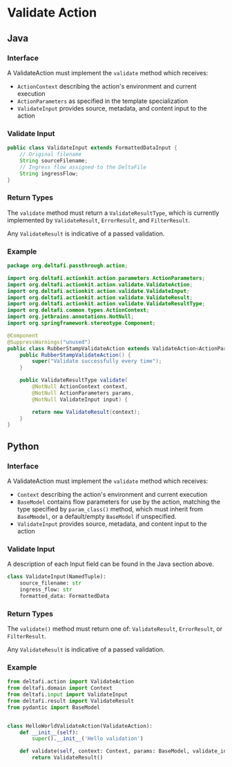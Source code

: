 # Validate Action

## Java

### Interface

A ValidateAction must implement the `validate` method which receives:
* `ActionContext` describing the action's environment and current execution
* `ActionParameters` as specified in the template specialization
* `ValidateInput` provides source, metadata, and content input to the action

### Validate Input

```java
public class ValidateInput extends FormattedDataInput {
    // Original filename
    String sourceFilename;
    // Ingress flow assigned to the DeltaFile
    String ingressFlow;
}
```

### Return Types

The `validate` method must return a `ValidateResultType`, which is currently implemented by `ValidateResult`, `ErrorResult`, and `FilterResult`.

Any `ValidateResult` is indicative of a passed validation.

### Example

```java
package org.deltafi.passthrough.action;

import org.deltafi.actionkit.action.parameters.ActionParameters;
import org.deltafi.actionkit.action.validate.ValidateAction;
import org.deltafi.actionkit.action.validate.ValidateInput;
import org.deltafi.actionkit.action.validate.ValidateResult;
import org.deltafi.actionkit.action.validate.ValidateResultType;
import org.deltafi.common.types.ActionContext;
import org.jetbrains.annotations.NotNull;
import org.springframework.stereotype.Component;

@Component
@SuppressWarnings("unused")
public class RubberStampValidateAction extends ValidateAction<ActionParameters> {
    public RubberStampValidateAction() {
        super("Validate successfully every time");
    }

    public ValidateResultType validate(
        @NotNull ActionContext context,
        @NotNull ActionParameters params,
        @NotNull ValidateInput input) {

        return new ValidateResult(context);
    }
}
```
## Python

### Interface

A ValidateAction must implement the `validate` method which receives:
* `Context` describing the action's environment and current execution
* `BaseModel` contains flow parameters for use by the action, matching the type specified by `param_class()` method, which must inherit from `BaseMmodel`, or a default/empty `BaseModel` if unspecified.
* `ValidateInput` provides source, metadata, and content input to the action

### Validate Input

A description of each Input field can be found in the Java section above.

```python
class ValidateInput(NamedTuple):
    source_filename: str
    ingress_flow: str
    formatted_data: FormattedData
```

### Return Types

The `validate()` method must return one of: `ValidateResult`, `ErrorResult`, or `FilterResult`.

Any `ValidateResult` is indicative of a passed validation.

### Example

```python
from deltafi.action import ValidateAction
from deltafi.domain import Context
from deltafi.input import ValidateInput
from deltafi.result import ValidateResult
from pydantic import BaseModel


class HelloWorldValidateAction(ValidateAction):
    def __init__(self):
        super().__init__('Hello validation')

    def validate(self, context: Context, params: BaseModel, validate_input: ValidateInput):
        return ValidateResult()
```
